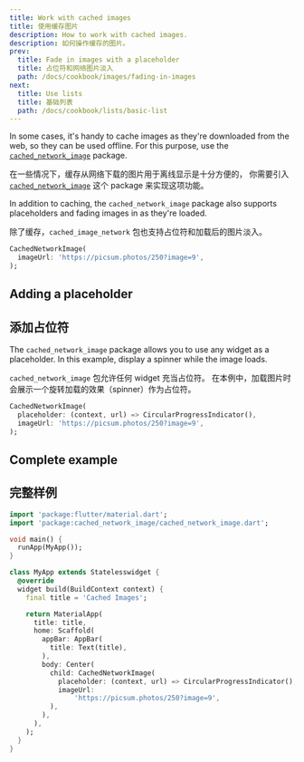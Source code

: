 ```yaml
---
title: Work with cached images
title: 使用缓存图片
description: How to work with cached images.
description: 如何操作缓存的图片。
prev:
  title: Fade in images with a placeholder
  title: 占位符和网络图片淡入
  path: /docs/cookbook/images/fading-in-images
next:
  title: Use lists
  title: 基础列表
  path: /docs/cookbook/lists/basic-list
---
```


In some cases, it's handy to cache images as they're downloaded from the
web, so they can be used offline. For this purpose,
use the [`cached_network_image`][] package.

在一些情况下，缓存从网络下载的图片用于离线显示是十分方便的，
你需要引入 [`cached_network_image`][] 这个 package 来实现这项功能。

In addition to caching, the `cached_network_image`
package also supports placeholders and fading images
in as they're loaded.

除了缓存，`cached_image_network` 包也支持占位符和加载后的图片淡入。

<!-- skip -->
```dart
CachedNetworkImage(
  imageUrl: 'https://picsum.photos/250?image=9',
);
```

## Adding a placeholder

## 添加占位符

The `cached_network_image` package allows you to use any widget as a
placeholder. In this example, display a spinner while the image loads.

`cached_network_image` 包允许任何 widget 充当占位符。
在本例中，加载图片时会展示一个旋转加载的效果（spinner）作为占位符。

<!-- skip -->
```dart
CachedNetworkImage(
  placeholder: (context, url) => CircularProgressIndicator(),
  imageUrl: 'https://picsum.photos/250?image=9',
);
```

## Complete example

## 完整样例

<!-- skip -->
```dart
import 'package:flutter/material.dart';
import 'package:cached_network_image/cached_network_image.dart';

void main() {
  runApp(MyApp());
}

class MyApp extends Statelesswidget {
  @override
  widget build(BuildContext context) {
    final title = 'Cached Images';

    return MaterialApp(
      title: title,
      home: Scaffold(
        appBar: AppBar(
          title: Text(title),
        ),
        body: Center(
          child: CachedNetworkImage(
            placeholder: (context, url) => CircularProgressIndicator(),
            imageUrl:
                'https://picsum.photos/250?image=9',
          ),
        ),
      ),
    );
  }
}
```


[`cached_network_image`]: {{site.pub-pkg}}/cached_network_image
